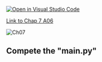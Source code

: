 [![Open in Visual Studio Code](https://classroom.github.com/assets/open-in-vscode-c66648af7eb3fe8bc4f294546bfd86ef473780cde1dea487d3c4ff354943c9ae.svg)](https://classroom.github.com/online_ide?assignment_repo_id=8736426&assignment_repo_type=AssignmentRepo)

[Link to Chap 7 A06](https://docs.google.com/presentation/d/16Lg15We_18LVyquswkjr61CDRxR3O9uaTISKX7v8thc/edit#slide=id.g117599b468e_0_22)

![Ch07](https://nimbus-screenshots.s3.amazonaws.com/s/e14614423510f31f31dfe77601660e1a.png)

## Compete the "main.py"


